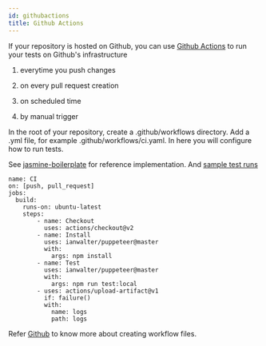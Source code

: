 ```yaml
---
id: githubactions
title: Github Actions
---
```


If your repository is hosted on Github, you can use [Github Actions](https://docs.github.com/en/actions/getting-started-with-github-actions/about-github-actions#about-github-actions) to run your tests on Github's infrastructure

1. everytime you push changes
2. on every pull request creation

3. on scheduled time

4. by manual trigger

In the root of your repository, create a .github/workflows directory. Add a .yml file, for example .github/workflows/ci.yaml. In here you will configure how to run tests.

See [jasmine-boilerplate](https://github.com/webdriverio/jasmine-boilerplate/blob/master/.github/workflows/ci.yaml) for reference implementation. And [sample test runs](https://github.com/webdriverio/jasmine-boilerplate/actions?query=workflow%3ACI)


```
name: CI
on: [push, pull_request]
jobs:
  build:
    runs-on: ubuntu-latest
    steps:
        - name: Checkout
          uses: actions/checkout@v2
        - name: Install
          uses: ianwalter/puppeteer@master
          with:
            args: npm install
        - name: Test
          uses: ianwalter/puppeteer@master
          with:
            args: npm run test:local
        - uses: actions/upload-artifact@v1
          if: failure()
          with:
            name: logs
            path: logs
```

Refer [Github](https://docs.github.com/en/actions/configuring-and-managing-workflows/configuring-a-workflow#creating-a-workflow-file) to know more about creating workflow files.

